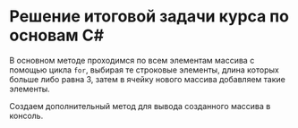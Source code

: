 # Решение итоговой задачи курса по основам С#

В основном методе проходимся по всем элементам массива с помощью цикла `for`, выбирая те строковые элементы, длина которых больше либо равна 3, затем в ячейку нового массива добавляем такие элементы. 

Создаем дополнительный метод для вывода созданного массива в консоль.

